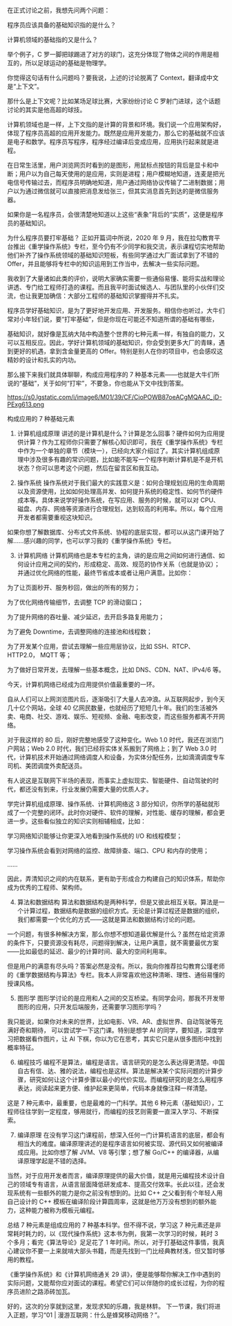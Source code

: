 在正式讨论之前，我想先问两个问题：

程序员应该具备的基础知识指的是什么？

计算机领域的基础指的又是什么？

举个例子，C 罗一脚把球踢进了对方的球门，这充分体现了物体之间的作用是相互的，所以足球运动的基础是物理学。

你觉得这句话有什么问题吗？要我说，上述的讨论脱离了 Context，翻译成中文是“上下文”。

那什么是上下文呢？比如某场足球比赛，大家纷纷讨论 C 罗射门进球，这个话题讨论的其实是他高超的球技。

计算机领域也是一样，上下文指的是计算的背景和环境。我们说一个应用架构好，体现了程序员高超的应用开发能力。既然是应用开发能力，那么它的基础就不应该是电子和数学。程序员写程序，程序经过编译后变成应用，应用执行起来就是进程。

在日常生活里，用户浏览网页时看到的是图形，用鼠标点按钮的背后是显卡和中断；用户以为自己每天使用的是应用，实则是进程；用户模糊地知道，连麦是把光电信号传输过去，而程序员明确地知道，用户通过网络协议传输了二进制数据；用户以为通过微信就可以直接把消息发给张三，但其实消息首先到达的是微信服务器。

如果你是一名程序员，会很清楚地知道以上这些“表象”背后的“实质”，这便是程序员的基础知识。

为什么程序员要打牢基础？
正如开篇词中所说，2020 年 9 月，我在拉勾教育平台推出《重学操作系统》专栏，至今仍有不少同学和我交流，表示课程切实地帮助他们补齐了操作系统领域的基础知识短板，有些同学通过大厂面试拿到了不错的 Offer，并且能够将专栏中的知识运用到工作当中，去解决一些实际问题。

我收到了大量诸如此类的评价，说明大家确实需要一些通俗易懂、能将实战和理论讲透、专门给工程师打造的课程。而且我平时面试候选人、与团队里的小伙伴们交流，也让我更加确信：大部分工程师的基础知识掌握得并不扎实。

程序员学好基础知识，是为了更好地开发应用、开发服务。相信你也听过，大牛们常对小年轻们说，要“打牢基础”，但是你现在可能还不知道所谓的基础有哪些，

基础知识，就好像是瓦纳大陆中构造整个世界的七种元素一样，有独自的能力，又可以互相反应。因此，学好计算机领域的基础知识，你会受到更多大厂的青睐，遇到更好的机遇，拿到含金量更高的 Offer。特别是别人在你的项目中，也会感叹这精妙的设计和扎实的内功。

那么接下来我们就具体聊聊，构成应用程序的 7 种基本元素——也就是大牛们所说的“基础”，关于如何“打牢”，不要急，你也能从下文中找到答案。

https://s0.lgstatic.com/i/image6/M01/39/CF/CioPOWB87oeACgMQAAC_jD-PExg613.png

构成应用的 7 种基础元素


1. 计算机组成原理
讲述的是计算机是什么？计算是怎么回事？硬件如何为应用提供计算？作为工程师你只需要了解核心知识即可，我在《重学操作系统》专栏中作为一个单独的章节（模块一），已经向大家介绍过了。其实计算机组成原理中涉及很多有趣的常识问题，比如能不能写一个程序判断计算机是不是开机状态？你可以思考这个问题，然后在留言区和我互动。

2. 操作系统
操作系统对于我们最大的实践意义是：如何合理规划应用的生命周期以及资源使用，比如如何处理高并发、如何提升系统的稳定性、如何节约硬件成本等。具体来说学好操作系统，在写应用、服务的时候，就可以对 CPU、磁盘、内存、网络等资源进行合理规划，达到较高的利用率。所以，每个应用开发者都需要重视这块知识。

如果你想了解数据库、分布式文件系统、协程的底层实现，都可以从这门课开始了解……感兴趣的同学，也可以学习我的《重学操作系统》专栏。

3. 计算机网络
计算机网络也是本专栏的主角，讲的是应用之间如何进行通信、如何设计应用之间的契约，形成稳定、高效、规范的协作关系（也就是协议）；并通过优化网络的性能，最终节省成本或者让用户满意。比如你：

为了让页面秒开、服务秒回，做出的所有的努力；

为了优化网络传输细节，去调整 TCP 的滑动窗口；

为了提升网络的吞吐量、减少延迟，去开启多路复用能力；

为了避免 Downtime，去调整网络的连接池和线程数；

为了开发某个应用，尝试去理解一些应用层协议，比如 SSH、RTCP、HTTP2.0， MQTT 等；

为了做好日常开发，去理解一些基本概念，比如 DNS、CDN、NAT、IPv4/6 等。

今天，计算机网络已经成为应用提供价值最重要的一环。

自从人们可以上网浏览图片后，逐渐吸引了大量人去冲浪。从互联网起步，到今天几十亿个网站，全球 40 亿网民数量，也就经历了短短几十年。我们的生活被外卖、电商、社交、游戏、娱乐、短视频、金融、电影改变，而这些服务都离不开网络。

对于我这样的 80 后，刚好完整地感受了这种变化。Web 1.0 时代，我还在浏览门户网站；Web 2.0 时代，我们已经将实体关系搬到了网络上；到了 Web 3.0 时代，计算机技术开始通过网络调度人和设备，为实体分配任务，比如滴滴调度专车司机、美团调度外卖配送员。

有人说这是互联网下半场的表现，而事实上虚拟现实、智能硬件、自动驾驶的时代，都还没有到来，行业发展仍需要大量的优质人才。

学完计算机组成原理、操作系统、计算机网络这 3 部分知识，你所学的基础就形成了一个完整的闭环。此时你对硬件、软件的理解，对性能、缓存的理解，都会更进一步。这些看似独立的知识实则相辅相成，比如：

学习网络知识能够让你更深入地看到操作系统的 I/O 和线程模型；

学习操作系统会看到对网络的监控、故障排查、端口、CPU 和内存的使用；

……

因此，弄清知识之间的内在联系，更有助于形成合力构建自己的知识体系，帮助你成为优秀的工程师、架构师。

4. 算法和数据结构
算法和数据结构是两种科学，但是又彼此相互关联。算法是一个计算过程，数据结构是数据的组织方式。无论是计算过程还是数据的组织，我们都需要一个优化的方式——这就是算法和数据结构讨论的问题。

一个问题，有很多种解决方案，那么你想不想知道最优解是什么？虽然在给定资源的条件下，只要资源没有耗尽，问题得到解决，让用户满意，就不需要最优方案——比如最低的延迟、最少的计算时间、最大的空间利用率。

但是用户的满意有尽头吗？答案必然是没有。所以，我向你推荐拉勾教育公瑾老师的《重学数据结构与算法》专栏。我本人非常喜欢他这种清晰、理性、通俗易懂的授课风格。

5. 图形学
图形学讨论的是应用和人之间的交互桥梁。有同学会问，那我不开发带图形的应用，只开发后端服务，还需要学习图形学吗？

我只能说，如果你对未来的世界，比如电影、VR、AR、虚拟世界、自动驾驶等充满好奇和期待， 可以尝试学一下这门课。特别是想学 AI 的同学，要知道，深度学习把数据看作图片，让 AI 下棋，你以为它在思考，其实它只是从很多图形中找到概率特征。

6. 编程技巧
编程不是算法，编程是语言。语言研究的是怎么表达得更清楚。中国自古有信、达、雅的说法，编程也是这样。算法是解决某个实际问题的计算步骤，研究如何让这个计算步骤以最小的代价实现。而编程研究的是怎么用程序表达，阅读起来更方便、维护起来更简单，代码本身就像注释一样清楚。

这是 7 种元素中，最重要，也是最难的一门科学。其他 6 种元素（基础知识），工程师往往学到一定程度，够用就行，而编程的技艺则需要一直深入学习、不断探索。

7. 编译原理
在没有学习这门课程前，想深入任何一门计算机语言的底层，都会有相当大的难度。编译原理讲述的是程序语言如何被实现、源代码又如何被编译成应用。比如你想了解 JVM、V8 等引擎；想了解 Go/C++ 的编译器，从编译原理学起是不错的选择。

当然，对于应用开发者而言，编译原理提供的最大价值，就是用元编程技术设计自己的领域专有语言，从语言层面降低研发成本、提高交付效率。长此以往，还会发现系统有一些额外的能力是你之前没有想到的。比如 C++ 之父看到有个年轻人用自己设计的 C++ 模板在编译阶段计算圆周率，这就是他万万没有想到的额外能力，这种能力被称为模板元编程。

总结
7 种元素是组成应用的 7 种基本科学。但不得不说，学习这 7 种元素还是非常耗时耗力的，以《现代操作系统》这本书为例，我第一次学习的时候，耗时 3 个多月；看完《算法导论》足足花了 1 年时间。所以，对于打基础这件事情，我真心建议你不要一上来就啃大部头书籍，而是先找到一门比经典教材浅，但又暂时够用的教程。

《重学操作系统》和《计算机网络通关 29 讲》，便是能够帮你解决工作中遇到的实际问题，又能帮你应对面试的课程。希望它们可以伴随你的成长过程，为你的程序员进阶之路添砖加瓦。

好的，这次的分享就到这里，发现求知的乐趣，我是林䭽。 下一节课，我们将进入正题，学习“01 | 漫游互联网：什么是蜂窝移动网络？”。